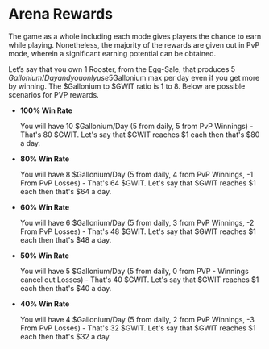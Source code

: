 # **Arena Rewards**

The game as a whole including each mode gives players the chance to earn while playing. Nonetheless, the majority of the rewards are given out in PvP mode, wherein a significant earning potential can be obtained.

Let’s say that you own 1 Rooster, from the Egg-Sale, that produces 5 $Gallonium/Day and you only use 5$Gallonium max per day even if you get more by winning. The $Gallonium to $GWIT ratio is 1 to 8. Below are possible scenarios for PVP rewards.

- **100% Win Rate**

  You will have 10 $Gallonium/Day (5 from daily, 5 from PvP Winnings) - That's 80 $GWIT. Let's say that $GWIT reaches $1 each then that's $80 a day.

- **80% Win Rate**

  You will have 8 $Gallonium/Day (5 from daily, 4 from PvP Winnings, -1 From PvP Losses) - That's 64 $GWIT. Let's say that $GWIT reaches $1 each then that's $64 a day.

- **60% Win Rate**

  You will have 6 $Gallonium/Day (5 from daily, 3 from PvP Winnings, -2 From PvP Losses) - That's 48 $GWIT. Let's say that $GWIT reaches $1 each then that's $48 a day.

- **50% Win Rate**

  You will have 5 $Gallonium/Day (5 from daily, 0 from PVP - Winnings cancel out Losses) - That's 40 $GWIT. Let's say that $GWIT reaches $1 each then that's $40 a day.

- **40% Win Rate**

  You will have 4 $Gallonium/Day (5 from daily, 2 from PvP Winnings, -3 From PvP Losses) - That's 32 $GWIT. Let's say that $GWIT reaches $1 each then that's $32 a day.
